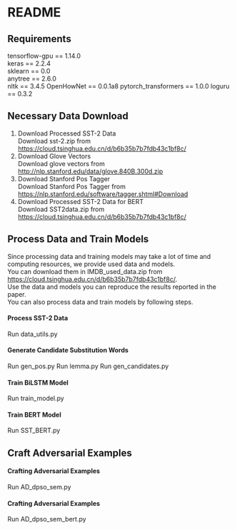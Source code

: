 # README
## Requirements
tensorflow-gpu == 1.14.0   
keras == 2.2.4   
sklearn == 0.0  
anytree == 2.6.0  
nltk == 3.4.5
OpenHowNet == 0.0.1a8
pytorch_transformers == 1.0.0
loguru == 0.3.2
## Necessary Data Download
1. Download Processed SST-2 Data  
Download sst-2.zip from https://cloud.tsinghua.edu.cn/d/b6b35b7b7fdb43c1bf8c/
2. Download Glove Vectors  
Download glove vectors from http://nlp.stanford.edu/data/glove.840B.300d.zip
3. Download Stanford Pos Tagger  
Download Stanford Pos Tagger from https://nlp.stanford.edu/software/tagger.shtml#Download
4. Download Processed SST-2 Data for BERT  
Download SST2data.zip from https://cloud.tsinghua.edu.cn/d/b6b35b7b7fdb43c1bf8c/
## Process Data and Train Models
Since processing data and training models may take a lot of time and computing resources, we provide used data and models.  
You can download them in IMDB_used_data.zip from https://cloud.tsinghua.edu.cn/d/b6b35b7b7fdb43c1bf8c/.  
Use the data and models you can reproduce the results reported in the paper.   
You can also process data and train models by following steps.
#### Process SST-2 Data  
Run data_utils.py
#### Generate Candidate Substitution Words  
Run gen_pos.py
Run lemma.py
Run gen_candidates.py
#### Train BiLSTM Model  
Run train_model.py
#### Train BERT Model  
Run SST_BERT.py
## Craft Adversarial Examples
#### Crafting Adversarial Examples  
Run AD_dpso_sem.py
#### Crafting Adversarial Examples  
Run AD_dpso_sem_bert.py
